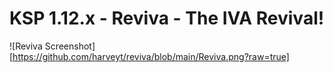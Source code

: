 # KSP 1.12.x - Reviva - The IVA Revival!

![Reviva Screenshot][https://github.com/harveyt/reviva/blob/main/Reviva.png?raw=true]
